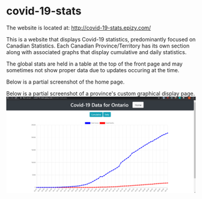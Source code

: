 # covid-19-stats
The website is located at: http://covid-19-stats.epizy.com/

This is a website that displays Covid-19 statistics, predominantly focused on Canadian Statistics. Each Canadian Province/Territory has its own section along with associated graphs that display cumulative and daily statistics.

The global stats are held in a table at the top of the front page and may sometimes not show proper data due to updates occuring at the time.

Below is a partial screenshot of the home page.

Below is a partial screenshot of a province's custom graphical display page.
![](images/province_page.png)




